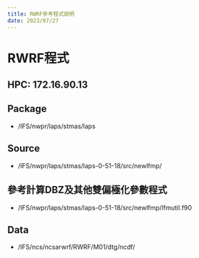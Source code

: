 ```yaml
---
title: RWRF參考程式說明
date: 2023/07/27
---
```


# RWRF程式
## HPC: 172.16.90.13

## Package
- /IFS/nwpr/laps/stmas/laps

## Source
- /IFS/nwpr/laps/stmas/laps-0-51-18/src/newlfmp/

## 參考計算DBZ及其他雙偏極化參數程式
- /IFS/nwpr/laps/stmas/laps-0-51-18/src/newlfmp/lfmutil.f90

## Data
- /IFS/ncs/ncsarwrf/RWRF/M01/dtg/ncdf/

